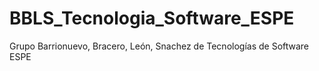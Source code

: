 # BBLS_Tecnologia_Software_ESPE
Grupo Barrionuevo, Bracero, León, Snachez de Tecnologías de Software ESPE
